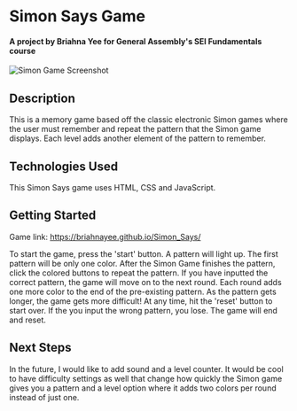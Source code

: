 # Simon Says Game
#### A project by Briahna Yee for General Assembly's SEI Fundamentals course

![Simon Game Screenshot](https://i.imgur.com/i33xewR.png)

## Description
This is a memory game based off the classic electronic Simon games where the user must remember and repeat the pattern that the Simon game displays. Each level adds another element of the pattern to remember. 

## Technologies Used
This Simon Says game uses HTML, CSS and JavaScript.

## Getting Started
Game link: https://briahnayee.github.io/Simon_Says/

To start the game, press the 'start' button. A pattern will light up. The first pattern will be only one color. After the Simon Game finishes the pattern, click the colored buttons to repeat the pattern. If you have inputted the correct pattern, the game will move on to the next round. Each round adds one more color to the end of the pre-existing pattern. As the pattern gets longer, the game gets more difficult! At any time, hit the 'reset' button to start over. If the you input the wrong pattern, you lose. The game will end and reset.

## Next Steps
In the future, I would like to add sound and a level counter. It would be cool to have difficulty settings as well that change how quickly the Simon game gives you a pattern and a level option where it adds two colors per round instead of just one. 
